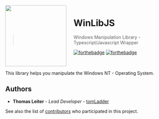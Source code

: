 <img src="https://raw.githubusercontent.com/tomLadder/WinLibJS/master/img/windows.ico?token=ATcsxDETto6RTCoaOsPSPflDXTjEUiUaks5bv57awA%3D%3D" align="left" width="192px" height="192px"/>
<img align="left" width="0" height="192px" hspace="10"/>

# WinLibJS
> Windows Manipulation Library - Typescript/Javascript Wrapper

[![forthebadge](http://forthebadge.com/images/badges/powered-by-electricity.svg)](http://forthebadge.com)
[![forthebadge](http://forthebadge.com/images/badges/built-with-love.svg)](http://forthebadge.com)

</br>
</br>
This library helps you manipulate the Windows NT - Operating System. 

<br>

## Authors

* **Thomas Leiter** - *Lead Developer* - [tomLadder](https://github.com/tomLadder)

See also the list of [contributors](https://github.com/tomLadder/WinLibJS/contributors) who participated in this project.
